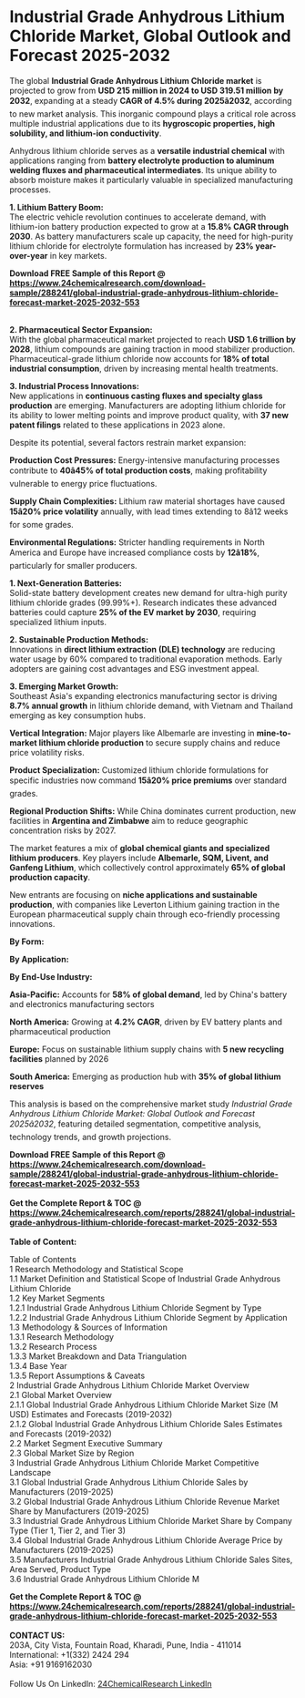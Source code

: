 <h1>Industrial Grade Anhydrous Lithium Chloride Market, Global Outlook and Forecast 2025-2032</h1><p>The global <strong>Industrial Grade Anhydrous Lithium Chloride market</strong> is projected to grow from <strong>USD 215 million in 2024 to USD 319.51 million by 2032</strong>, expanding at a steady <strong>CAGR of 4.5% during 2025â2032</strong>, according to new market analysis. This inorganic compound plays a critical role across multiple industrial applications due to its <strong>hygroscopic properties, high solubility, and lithium-ion conductivity</strong>.</p><p>Anhydrous lithium chloride serves as a <strong>versatile industrial chemical</strong> with applications ranging from <strong>battery electrolyte production to aluminum welding fluxes and pharmaceutical intermediates</strong>. Its unique ability to absorb moisture makes it particularly valuable in specialized manufacturing processes.</p><p><strong>1. Lithium Battery Boom:</strong><br>
The electric vehicle revolution continues to accelerate demand, with lithium-ion battery production expected to grow at a <strong>15.8% CAGR through 2030</strong>. As battery manufacturers scale up capacity, the need for high-purity lithium chloride for electrolyte formulation has increased by <strong>23% year-over-year</strong> in key markets.</p><div><b>Download FREE Sample of this Report @ 
            <a href="https://www.24chemicalresearch.com/download-sample/288241/global-industrial-grade-anhydrous-lithium-chloride-forecast-market-2025-2032-553">
            https://www.24chemicalresearch.com/download-sample/288241/global-industrial-grade-anhydrous-lithium-chloride-forecast-market-2025-2032-553</a></b></div><br><p><strong>2. Pharmaceutical Sector Expansion:</strong><br>
With the global pharmaceutical market projected to reach <strong>USD 1.6 trillion by 2028</strong>, lithium compounds are gaining traction in mood stabilizer production. Pharmaceutical-grade lithium chloride now accounts for <strong>18% of total industrial consumption</strong>, driven by increasing mental health treatments.</p><p><strong>3. Industrial Process Innovations:</strong><br>
New applications in <strong>continuous casting fluxes and specialty glass production</strong> are emerging. Manufacturers are adopting lithium chloride for its ability to lower melting points and improve product quality, with <strong>37 new patent filings</strong> related to these applications in 2023 alone.</p><p>Despite its potential, several factors restrain market expansion:</p><p><strong>Production Cost Pressures:</strong> Energy-intensive manufacturing processes contribute to <strong>40â45% of total production costs</strong>, making profitability vulnerable to energy price fluctuations.</p><p><strong>Supply Chain Complexities:</strong> Lithium raw material shortages have caused <strong>15â20% price volatility</strong> annually, with lead times extending to 8â12 weeks for some grades.</p><p><strong>Environmental Regulations:</strong> Stricter handling requirements in North America and Europe have increased compliance costs by <strong>12â18%</strong>, particularly for smaller producers.</p><p><strong>1. Next-Generation Batteries:</strong><br>
Solid-state battery development creates new demand for ultra-high purity lithium chloride grades (99.99%+). Research indicates these advanced batteries could capture <strong>25% of the EV market by 2030</strong>, requiring specialized lithium inputs.</p><p><strong>2. Sustainable Production Methods:</strong><br>
Innovations in <strong>direct lithium extraction (DLE) technology</strong> are reducing water usage by 60% compared to traditional evaporation methods. Early adopters are gaining cost advantages and ESG investment appeal.</p><p><strong>3. Emerging Market Growth:</strong><br>
Southeast Asia's expanding electronics manufacturing sector is driving <strong>8.7% annual growth</strong> in lithium chloride demand, with Vietnam and Thailand emerging as key consumption hubs.</p><p><strong>Vertical Integration:</strong> Major players like Albemarle are investing in <strong>mine-to-market lithium chloride production</strong> to secure supply chains and reduce price volatility risks.</p><p><strong>Product Specialization:</strong> Customized lithium chloride formulations for specific industries now command <strong>15â20% price premiums</strong> over standard grades.</p><p><strong>Regional Production Shifts:</strong> While China dominates current production, new facilities in <strong>Argentina and Zimbabwe</strong> aim to reduce geographic concentration risks by 2027.</p><p>The market features a mix of <strong>global chemical giants and specialized lithium producers</strong>. Key players include <strong>Albemarle, SQM, Livent, and Ganfeng Lithium</strong>, which collectively control approximately <strong>65% of global production capacity</strong>.</p><p>New entrants are focusing on <strong>niche applications and sustainable production</strong>, with companies like Leverton Lithium gaining traction in the European pharmaceutical supply chain through eco-friendly processing innovations.</p><p><strong>By Form:</strong></p><p><strong>By Application:</strong></p><p><strong>By End-Use Industry:</strong></p><p><strong>Asia-Pacific:</strong> Accounts for <strong>58% of global demand</strong>, led by China's battery and electronics manufacturing sectors</p><p><strong>North America:</strong> Growing at <strong>4.2% CAGR</strong>, driven by EV battery plants and pharmaceutical production</p><p><strong>Europe:</strong> Focus on sustainable lithium supply chains with <strong>5 new recycling facilities</strong> planned by 2026</p><p><strong>South America:</strong> Emerging as production hub with <strong>35% of global lithium reserves</strong></p><p>This analysis is based on the comprehensive market study <em>Industrial Grade Anhydrous Lithium Chloride Market: Global Outlook and Forecast 2025â2032</em>, featuring detailed segmentation, competitive analysis, technology trends, and growth projections.</p><div><b>Download FREE Sample of this Report @ 
            <a href="https://www.24chemicalresearch.com/download-sample/288241/global-industrial-grade-anhydrous-lithium-chloride-forecast-market-2025-2032-553">
            https://www.24chemicalresearch.com/download-sample/288241/global-industrial-grade-anhydrous-lithium-chloride-forecast-market-2025-2032-553</a></b></div><br><div><b>Get the Complete Report & TOC @ 
            <a href="https://www.24chemicalresearch.com/reports/288241/global-industrial-grade-anhydrous-lithium-chloride-forecast-market-2025-2032-553">
            https://www.24chemicalresearch.com/reports/288241/global-industrial-grade-anhydrous-lithium-chloride-forecast-market-2025-2032-553</a></b></div><br>
            <b>Table of Content:</b><p>Table of Contents<br />
1 Research Methodology and Statistical Scope<br />
1.1 Market Definition and Statistical Scope of Industrial Grade Anhydrous Lithium Chloride<br />
1.2 Key Market Segments<br />
1.2.1 Industrial Grade Anhydrous Lithium Chloride Segment by Type<br />
1.2.2 Industrial Grade Anhydrous Lithium Chloride Segment by Application<br />
1.3 Methodology & Sources of Information<br />
1.3.1 Research Methodology<br />
1.3.2 Research Process<br />
1.3.3 Market Breakdown and Data Triangulation<br />
1.3.4 Base Year<br />
1.3.5 Report Assumptions & Caveats<br />
2 Industrial Grade Anhydrous Lithium Chloride Market Overview<br />
2.1 Global Market Overview<br />
2.1.1 Global Industrial Grade Anhydrous Lithium Chloride Market Size (M USD) Estimates and Forecasts (2019-2032)<br />
2.1.2 Global Industrial Grade Anhydrous Lithium Chloride Sales Estimates and Forecasts (2019-2032)<br />
2.2 Market Segment Executive Summary<br />
2.3 Global Market Size by Region<br />
3 Industrial Grade Anhydrous Lithium Chloride Market Competitive Landscape<br />
3.1 Global Industrial Grade Anhydrous Lithium Chloride Sales by Manufacturers (2019-2025)<br />
3.2 Global Industrial Grade Anhydrous Lithium Chloride Revenue Market Share by Manufacturers (2019-2025)<br />
3.3 Industrial Grade Anhydrous Lithium Chloride Market Share by Company Type (Tier 1, Tier 2, and Tier 3)<br />
3.4 Global Industrial Grade Anhydrous Lithium Chloride Average Price by Manufacturers (2019-2025)<br />
3.5 Manufacturers Industrial Grade Anhydrous Lithium Chloride Sales Sites, Area Served, Product Type<br />
3.6 Industrial Grade Anhydrous Lithium Chloride M</p><div><b>Get the Complete Report & TOC @ 
            <a href="https://www.24chemicalresearch.com/reports/288241/global-industrial-grade-anhydrous-lithium-chloride-forecast-market-2025-2032-553">
            https://www.24chemicalresearch.com/reports/288241/global-industrial-grade-anhydrous-lithium-chloride-forecast-market-2025-2032-553</a></b></div><br><b>CONTACT US:</b><br>
            203A, City Vista, Fountain Road, Kharadi, Pune, India - 411014<br>
            International: +1(332) 2424 294<br>
            Asia: +91 9169162030 <br><br>
            Follow Us On LinkedIn: <a href="https://www.linkedin.com/company/24chemicalresearch/">24ChemicalResearch LinkedIn</a>